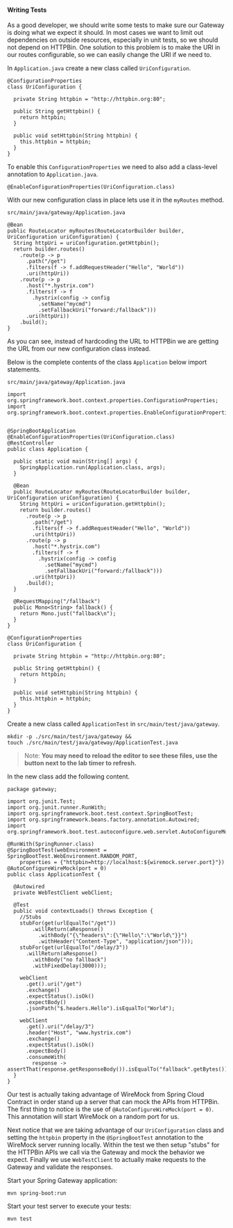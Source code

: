 #### Writing Tests

As a good developer, we should write some tests to make sure our Gateway is doing what we expect it should. In most cases we want to limit out dependencies on outside resources, especially in unit tests, so we should not depend on HTTPBin. One solution to this problem is to make the URI in our routes configurable, so we can easily change the URI if we need to.

In `Application.java` create a new class called `UriConfiguration`.

```copy
@ConfigurationProperties
class UriConfiguration {

  private String httpbin = "http://httpbin.org:80";

  public String getHttpbin() {
    return httpbin;
  }

  public void setHttpbin(String httpbin) {
    this.httpbin = httpbin;
  }
}
```

To enable this `ConfigurationProperties` we need to also add a class-level annotation to `Application.java`.

```copy
@EnableConfigurationProperties(UriConfiguration.class)
```

With our new configuration class in place lets use it in the `myRoutes` method.

`src/main/java/gateway/Application.java`

```copy
@Bean
public RouteLocator myRoutes(RouteLocatorBuilder builder, UriConfiguration uriConfiguration) {
  String httpUri = uriConfiguration.getHttpbin();
  return builder.routes()
    .route(p -> p
      .path("/get")
      .filters(f -> f.addRequestHeader("Hello", "World"))
      .uri(httpUri))
    .route(p -> p
      .host("*.hystrix.com")
      .filters(f -> f
        .hystrix(config -> config
          .setName("mycmd")
          .setFallbackUri("forward:/fallback")))
      .uri(httpUri))
    .build();
}
```

As you can see, instead of hardcoding the URL to HTTPBin we are getting the URL from our new configuration class instead.

Below is the complete contents of the class `Application` below import statements.

`src/main/java/gateway/Application.java`

```copy
import org.springframework.boot.context.properties.ConfigurationProperties;
import org.springframework.boot.context.properties.EnableConfigurationProperties;


@SpringBootApplication
@EnableConfigurationProperties(UriConfiguration.class)
@RestController
public class Application {

  public static void main(String[] args) {
    SpringApplication.run(Application.class, args);
  }

  @Bean
  public RouteLocator myRoutes(RouteLocatorBuilder builder, UriConfiguration uriConfiguration) {
    String httpUri = uriConfiguration.getHttpbin();
    return builder.routes()
      .route(p -> p
        .path("/get")
        .filters(f -> f.addRequestHeader("Hello", "World"))
        .uri(httpUri))
      .route(p -> p
        .host("*.hystrix.com")
        .filters(f -> f
          .hystrix(config -> config
            .setName("mycmd")
            .setFallbackUri("forward:/fallback")))
        .uri(httpUri))
      .build();
  }

  @RequestMapping("/fallback")
  public Mono<String> fallback() {
    return Mono.just("fallback\n");
  }
}

@ConfigurationProperties
class UriConfiguration {

  private String httpbin = "http://httpbin.org:80";

  public String getHttpbin() {
    return httpbin;
  }

  public void setHttpbin(String httpbin) {
    this.httpbin = httpbin;
  }
}
```

Create a new class called `ApplicationTest` in `src/main/test/java/gateway`. 

```execute-2
mkdir -p ./src/main/test/java/gateway &&  
touch ./src/main/test/java/gateway/ApplicationTest.java
```
>
> Note: **You may need to reload the editor to see these files,  use the button next to the lab timer to refresh.**

In the new class add the following content.

```copy
package gateway;

import org.junit.Test;
import org.junit.runner.RunWith;
import org.springframework.boot.test.context.SpringBootTest;
import org.springframework.beans.factory.annotation.Autowired;
import org.springframework.boot.test.autoconfigure.web.servlet.AutoConfigureMockMvc;

@RunWith(SpringRunner.class)
@SpringBootTest(webEnvironment = SpringBootTest.WebEnvironment.RANDOM_PORT,
    properties = {"httpbin=http://localhost:${wiremock.server.port}"})
@AutoConfigureWireMock(port = 0)
public class ApplicationTest {

  @Autowired
  private WebTestClient webClient;

  @Test
  public void contextLoads() throws Exception {
    //Stubs
    stubFor(get(urlEqualTo("/get"))
        .willReturn(aResponse()
          .withBody("{\"headers\":{\"Hello\":\"World\"}}")
          .withHeader("Content-Type", "application/json")));
    stubFor(get(urlEqualTo("/delay/3"))
      .willReturn(aResponse()
        .withBody("no fallback")
        .withFixedDelay(3000)));

    webClient
      .get().uri("/get")
      .exchange()
      .expectStatus().isOk()
      .expectBody()
      .jsonPath("$.headers.Hello").isEqualTo("World");

    webClient
      .get().uri("/delay/3")
      .header("Host", "www.hystrix.com")
      .exchange()
      .expectStatus().isOk()
      .expectBody()
      .consumeWith(
        response -> assertThat(response.getResponseBody()).isEqualTo("fallback".getBytes()));
  }
}
```

Our test is actually taking advantage of WireMock from Spring Cloud Contract in order stand up a server that can mock the APIs from HTTPBin. The first thing to notice is the use of `@AutoConfigureWireMock(port = 0)`. This annotation will start WireMock on a random port for us.

Next notice that we are taking advantage of our `UriConfiguration` class and setting the `httpbin` property in the `@SpringBootTest` annotation to the WireMock server running locally. Within the test we then setup "stubs" for the HTTPBin APIs we call via the Gateway and mock the behavior we expect. Finally we use `WebTestClient` to actually make requests to the Gateway and validate the responses.

Start your Spring Gateway application:

```execute-1
mvn spring-boot:run
```

Start your test server to execute your tests:

```execute-2
mvn test
```